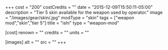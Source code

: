 +++
cost = "200"
costCredits = ""
date = "2015-12-09T15:50:11-05:00"
description = "Tier 5 skin available for the weapon used by operator."
image = "/images/gear/skin/.jpg"
modType = "skin"
tags = ["weapon mod","skin","tier 5"]
title = "ishi"
type = "weapon-mod"

[cost]
  renown = ""
  credits = ""
  units = ""

[images]
  alt = ""
  src = ""
+++

